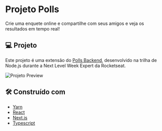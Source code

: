 # Projeto Polls

Crie uma enquete online e compartilhe com seus amigos e veja os resultados em tempo real!

## 💻 Projeto

Este projeto é uma extensão do [Polls Backend](https://github.com/yMaatheus/nlw-expert-polls), desenvolvido na trilha de Node.js durante a Next Level Week Expert da Rocketseat.

![Projeto Preview](polls-preview.gif)

## 🛠️ Construído com

* [Yarn](https://www.npmjs.com/)
* [React](https://react.dev/)
* [Next.js](https://nextjs.org/)
* [Typescript](https://www.typescriptlang.org/)
